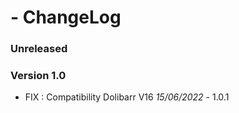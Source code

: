 #  - ChangeLog

### Unreleased

### Version 1.0
- FIX : Compatibility Dolibarr V16 *15/06/2022* - 1.0.1
